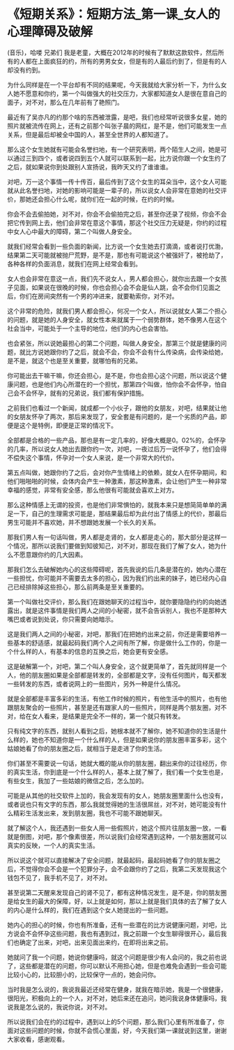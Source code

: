 # 《短期关系》：短期方法_第一课_女人的心理障碍及破解

(音乐)，哈喽 兄弟们 我是老童，大概在2012年的时候有了默默这款软件，然后所有的人都在上面疯狂的约，所有的男男女女，但是有的人最后约到了，但是有的人却没有约到。

为什么同样是在一个平台却有不同的结果呢，今天我就给大家分析一下，为什么女人她不愿意和你约，第一个叫做强大的社交压力，大家都知道女人是很在意自己的面子，对不对，那么在几年前有了艳照门。

最近有了吴亦凡的约那个啥的东西被泄露，是吧，我们也经常听说很多女星，她的照片就被流传在网上，还有之前那个叫张子晨的网红，是不是，他们可能发生一点关系，但是最后却被全中国的人，甚至全世界的人都知道了。

那么这个女生她就有可能会名誉扫地，有一个研究表明，两个陌生人之间，她是可以通过三到四个，或者说四到五个人就可以联系到一起，比方说你跟一个女生约了之后，就如果说你到处跟别人宣扬说，我昨天又约了谁谁谁。

对吧，万一这个事情一传十传百，最后传到了这个女生的耳朵当中，这个女人可能就从此名誉扫地，对她的影响可能是一辈子的，所以说女人会非常在意她的社交评价，那她还会担心什么呢，就你们在一起的时候，在约的时候。

你会不会去偷拍她，对不对，你会不会偷拍完之后，甚至你还录了视频，你会不会把它传到网上去，他们会非常在意这个事情，那这个社交压力无疑是，你约的过程中女人心中最大的障碍，第二个叫做人身安全。

就我们经常会看到一些负面的新闻，比方说一个女生她去打滴滴，或者说打优渤，结果第二天可能就被抛尸荒野，是不是，那也有可能说这个被强奸了，被抢劫了，各种各样的负面消息，就我们在网上经常会看到。

女人也会非常在意这一点，我们先不说女人，男人都会担心，就你出去跟一个女孩子见面，如果说在很晚的时候，你也会担心会不会是仙人跳，会不会你们见面之后，你们在房间突然有一个男的冲进来，就要勒索你，对不对。

这个非常的危险，就我们男人都会担心，何况一个女人，所以说就女人第二个担心的问题，就是她的人身安全，就女性本来就属于一个弱势群体，她不像男人在这个社会当中，可能处于一个主导的地位，他们的内心也会害怕。

也会紧张，所以说她最担心的第二个问题，叫做人身安全，那第三个就是健康的问题，就比方说她跟你约了之后，就会不会，你会不会有什么传染病，会传染给她，是不是，就这个也是至关重要，就哪怕有的兄弟。

你可能出去干嘛干嘛，你还会担心，是不是，你也会担心这个问题，所以说这个健康问题，也是他们内心所潜在的一个担忧，那第四个叫做，怕你会不会怀孕，怕自己会不会怀孕，就有的兄弟说，我们都有保护措施。

之前我们也看过一个新闻，就成都一个小伙子，跟他的女朋友，对吧，结果就让他的女朋友怀孕了两次，那后来发现了，安全套是有问题的，是一个劣质的产品，即便是这个是特例，即便是正常的情况下。

全部都是合格的一些产品，那也是有一定几率的，好像大概是0。02%的，会怀孕的几率，所以说女人她出去跟你约一次，对吧，一夜过后万一说怀孕了，他们会得不偿失这个事情，怀孕对一个女人来说，是一个非常大的代价。

第五点叫做，她跟你约了之后，会对你产生情绪上的依赖，就女人在怀孕期间，和他们啪啪啪的时候，会体内会产生一种激素，那这种激素，会让他们产生一种非常幸福的感觉，非常有安全感，那么他很有可能就会喜欢上对方。

那么这种情感上无谓的投资，也是他们非常惧怕的，就我本来只是想简简单单的满足一下，自己的生理需求可能是，那结果最后却为此付出了情感上的代价，那最后男生可能并不喜欢她，并不想跟她发展一个长久的关系。

那我们男人有一句话叫做，男人都是走肾的，女人都是走心的，那大部分是这样一个情况，那所以说我们要做到知彼知己，对不对，那现在我们了解了女人，她为什么不愿意跟你约的几大因素。

那我们怎么去破解她内心的这些障碍呢，首先我说的后几条是潜在的，她内心潜在一些担忧，你可能并不需要去太多的担心，因为我们约出来的妹子，她已经内心自己已经排除掉这些担心，那么前两条是至关重要的。

第一个叫做社交评价，那么我们在跟她聊天的过程当中，就你要隐隐约约的向她透露出，就是这件事情是我们两人之间的小秘密，就不会告诉别人，我也不是那种大嘴巴或者说到处说，你只需要向她暗示。

这是我们两人之间的小秘密，对吧，那我们在把她约出来之前，你还是需要培养一些基本的舒适感，就最起码我们两个人之间有所了解，你是做什么工作的，你是一个什么样的人，有基本的信息的互换之后，她会更有安全感。

这是破解第一个，对吧，第二个叫人身安全，这个就更简单了，首先就同样是一个人，他的朋友圈如果是全部都是转发的，全部都是文字，没有任何图片，每天都发一些转发的东西，或者说网上的一些图片，另外一种是什么情况。

就是全部都是丰富多彩的生活，有他工作时候的照片，有他生活中的照片，也有他跟朋友聚会的一些照片，甚至是还有跟家人的一些照片，同样是两个朋友圈，对不对，给在女人看来，是结果是完全不一样的，第一个就只有转发。

只有纯文字的东西，就别人看到之后，她根本就不了解你，她不知道你的生活是什么样的，她也不知道你是一个什么样的人，但是如果说你的朋友圈丰富多彩，这个姑娘她看了你的朋友圈之后，就相当于是走进了你的生活。

你们甚至不需要说一句话，她就大概的能从你的朋友圈，翻出来你的过往经历，你的真实生活，你到底是一个什么样的人，基本上就了解了，我们看一个女生也是，有些女生，我加了一些姑娘的微信之后，怎么加的。

可能是从其他的社交软件上加的，我会发现有的女人，她朋友圈里面什么也没有，或者说也只有文字的东西，那么我就觉得她的生活很屌丝，对不对，她可能没有什么精彩生活发出来，发到朋友圈，我也不可能不跟她聊天。

就了解这个人，我还遇到一些女人用一些假照片，她这个照片往朋友圈一放，一看就是倒图，对吧，那个像素很差，所以说我们会经常遇到这种，一个朋友圈就可以真实的反映，一个人的真实生活。

所以说这个就可以直接解决了安全问题，就最起码，最起码她看了你的朋友圈之后，不觉得你会不会是一个犯罪分子，会不会跟你约了之后，我第二天发现我这个钱包不见了，我手机不见了，对不对。

甚至说第二天醒来发现自己的肾不见了，都有这种情况发生，是不是，你的朋友圈是给女生的最大的保障，好，以上就是如何，那以上就是我们具体的去了解了女人的内心是什么样的，我们在遇到这个女人她提出的一些问题。

她内心的担心的时候，你也有所准备，还有一些潜在的比方说健康问题，对吧，比方说会不会怀孕这些问题，我也有遇到过，我之前跟一个女生聊得很开心，最后我们也确定了出来，对吧，出来见面出来约，在即将出来之前。

她就问了我一个问题，她说你健康吗，就这个问题是很少有人会问的，我之前也说了，这些都是潜在的问题，你可以默认不用担心她，但是也难免会遇到一些会可能比较小心的，比较胆小的，比较保守一点的，她会问你。

当时我是怎么说的，我说我最近还经常在健身，就我在暗示她，我是一个很健康，很阳光，积极向上的一个人，对不对，她后来还在追问，她问我说身体健康吗，我说我是怎么说的，我说你说，对不对。

所以说我们会在约的过程中，遇到以上的5个问题，那么我们心里有所准备了，你面对这些问题的时候，你就不会慌心里面，好，今天我们第一课就说到这里，谢谢大家收看，感谢观看。

